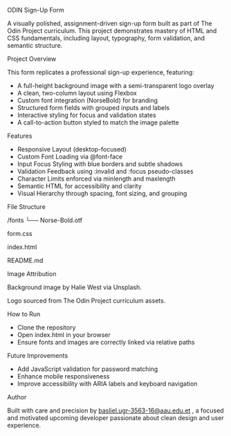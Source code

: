 ODIN Sign-Up Form


A visually polished, assignment-driven sign-up form built as part of The Odin Project curriculum. This project demonstrates mastery of HTML and CSS fundamentals, including layout, typography, form validation, and semantic structure.


Project Overview


This form replicates a professional sign-up experience, featuring:
- A full-height background image with a semi-transparent logo overlay
- A clean, two-column layout using Flexbox
- Custom font integration (NorseBold) for branding
- Structured form fields with grouped inputs and labels
- Interactive styling for focus and validation states
- A call-to-action button styled to match the image palette

Features
- Responsive Layout (desktop-focused)
- Custom Font Loading via @font-face
- Input Focus Styling with blue borders and subtle shadows
- Validation Feedback using :invalid and :focus pseudo-classes
- Character Limits enforced via minlength and maxlength
- Semantic HTML for accessibility and clarity
- Visual Hierarchy through spacing, font sizing, and grouping

File Structure


/fonts
  └── Norse-Bold.otf

form.css

index.html

README.md



Image Attribution

Background image by Halie West via Unsplash.

Logo sourced from The Odin Project curriculum assets.

How to Run
- Clone the repository
- Open index.html in your browser
- Ensure fonts and images are correctly linked via relative paths

Future Improvements
- Add JavaScript validation for password matching
- Enhance mobile responsiveness
- Improve accessibility with ARIA labels and keyboard navigation

Author


Built with care and precision by [basliel.ugr-3563-16@aau.edu.et](mailto:basliel.ugr-3563-16@aau.edu.et) , a focused and motivated upcoming developer passionate about clean design and user experience.
